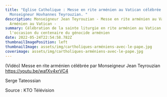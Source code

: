 ```yaml
---
title: "Eglise Catholique : Messe en rite arménien au Vatican célébrée par
  Monseigneur Hovhannes Teyrouzian. "
description: Monseigneur Jean Teyrouzian - Messe en rite arménien au Vatican -
  Arménien au Vatican -
summary: Célébration de la sainte liturgie en rite arménien au Vatican à
  l'occasion du centenaire du génocide arménien
date: 2022-05-24T22:54:58.782Z
thumbnailImagePosition: left
thumbnailImage: assets/img/cartholiques-arméniens-avec-le-pape.jpg
coverimage: assets/img/cartholiques-arméniens-avec-le-pape.jpg
---
```


(Vidéo) Messe en rite arménien célébrée par Monseigneur Jean Teyrouzian  
https://youtu.be/wafXv4xrVC4

Serge Tateossian

Source : KTO Télévision 